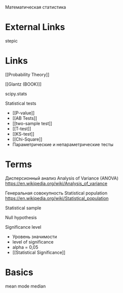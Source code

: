 Математическая статистика

# External Links

stepic

# Links

[[Probability Theory]]

[[Glantz (BOOK)]]

scipy.stats

Statistical tests
- [[P-value]]
- [[AB Tests]]
- [[two-sample test]]
- [[T-test]]
- [[KS-test]]
- [[Chi-Square]]
- Параметрические и непараметрические тесты



# Terms

Дисперсионный анализ
Analysis of Variance (ANOVA)
https://en.wikipedia.org/wiki/Analysis_of_variance

Генеральная совокупность
Statistical population
https://en.wikipedia.org/wiki/Statistical_population

Statistical sample

Null hypothesis

Significance level
- Уровень значимости
- level of significance
- alpha = 0,05
- [[Statistical Significance]]


# Basics

mean
mode
median